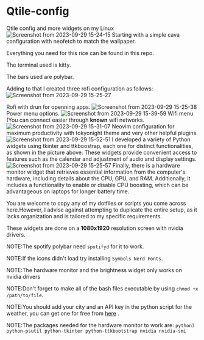 # Qtile-config
Qtile config and more widgets on my Linux
![Screenshot from 2023-09-29 15-24-15](https://github.com/husseinhareb/qtile-config/assets/88323940/7bcf47e6-0ba7-4a8a-b454-80d3e61b92c3)
Starting with a simple cava configuration with neofetch to match the wallpaper.

Everything you need for this rice can be found in this repo.

The terminal used is kitty.

The bars used are polybar.

Adding to that I created three rofi configuration as follows:
![Screenshot from 2023-09-29 15-25-27](https://github.com/husseinhareb/qtile-config/assets/88323940/e5bc9863-3670-4d7a-9b42-8d54a19766f0)

Rofi with drun for openning apps.
![Screenshot from 2023-09-29 15-25-38](https://github.com/husseinhareb/qtile-config/assets/88323940/2ac1e5b1-fd55-4ff4-940d-31c7d6b6c993)
Power menu options.
![Screenshot from 2023-09-29 15-39-59](https://github.com/husseinhareb/qtile-config/assets/88323940/381aa68e-6e02-450c-a176-7a1fff62412d)
Wifi menu (You can connect easier through **known** wifi networks.
![Screenshot from 2023-09-29 15-31-07](https://github.com/husseinhareb/qtile-config/assets/88323940/a6a3b703-2bb9-41ba-9adb-f0ccc3daa584)
Neovim configuration for maximum productivity with tokyonight theme and very other helpful plugins.
![Screenshot from 2023-09-29 15-52-51](https://github.com/husseinhareb/qtile-config/assets/88323940/a162b223-7689-42fd-97fb-5c4aa78e11b1)
I developed a variety of Python widgets using tkinter and ttkboostrap, each one for distinct functionalities, as shown in the picture above. These widgets provide convenient access to features such as the calendar and adjustment of audio and display settings.
![Screenshot from 2023-09-29 15-25-57](https://github.com/husseinhareb/qtile-config/assets/88323940/246f9fae-1017-4888-9693-bf40dc0b7a1c)
Finally, there is a hardware monitor widget that retrieves essential information from the computer's hardware, including details about the CPU, GPU, and RAM. Additionally, it includes a functionality to enable or disable CPU boosting, which can be advantageous on laptops for longer battery time.

You are welcome to copy any of my dotfiles or scripts you come across here.However, I advise against attempting to duplicate the entire setup, as it lacks organization and is tailored to my specific requirements.

These widgets are done on a **1080x1920** resolution screen with nvidia drivers.

NOTE:The spotify polybar need `spotifyd` for it to work. 

NOTE:If the icons didn't load try installing `Symbols Nerd Fonts`.

NOTE:The hardware monitor and the brightness widget only works on nvidia drivers

NOTE:Don't forget to make all of the bash files executable by using `chmod +x /path/to/file`.

NOTE:You should add your city and an API key in the python script for the weather, you can get one for free from [here](https://openweathermap.org/) .

NOTE:The packages needed for the hardware monitor to work are: `python3 python-psutil python-tkinter python-ttkbootstrap nvidia nvidia-smi`
